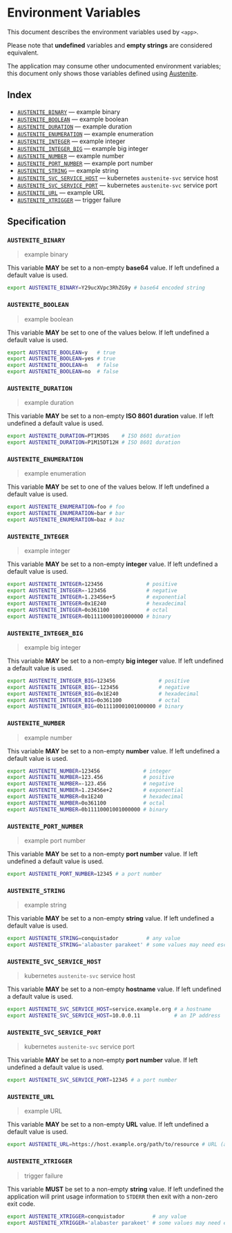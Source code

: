 # Environment Variables

This document describes the environment variables used by `<app>`.

Please note that **undefined** variables and **empty strings** are considered
equivalent.

The application may consume other undocumented environment variables; this
document only shows those variables defined using [Austenite].

[austenite]: https://github.com/ezzatron/austenite

## Index

- [`AUSTENITE_BINARY`](#AUSTENITE_BINARY) — example binary
- [`AUSTENITE_BOOLEAN`](#AUSTENITE_BOOLEAN) — example boolean
- [`AUSTENITE_DURATION`](#AUSTENITE_DURATION) — example duration
- [`AUSTENITE_ENUMERATION`](#AUSTENITE_ENUMERATION) — example enumeration
- [`AUSTENITE_INTEGER`](#AUSTENITE_INTEGER) — example integer
- [`AUSTENITE_INTEGER_BIG`](#AUSTENITE_INTEGER_BIG) — example big integer
- [`AUSTENITE_NUMBER`](#AUSTENITE_NUMBER) — example number
- [`AUSTENITE_PORT_NUMBER`](#AUSTENITE_PORT_NUMBER) — example port number
- [`AUSTENITE_STRING`](#AUSTENITE_STRING) — example string
- [`AUSTENITE_SVC_SERVICE_HOST`](#AUSTENITE_SVC_SERVICE_HOST) — kubernetes `austenite-svc` service host
- [`AUSTENITE_SVC_SERVICE_PORT`](#AUSTENITE_SVC_SERVICE_PORT) — kubernetes `austenite-svc` service port
- [`AUSTENITE_URL`](#AUSTENITE_URL) — example URL
- [`AUSTENITE_XTRIGGER`](#AUSTENITE_XTRIGGER) — trigger failure

## Specification

### `AUSTENITE_BINARY`

> example binary

This variable **MAY** be set to a non-empty **base64** value.
If left undefined a default value is used.

```sh
export AUSTENITE_BINARY=Y29ucXVpc3RhZG9y # base64 encoded string
```

### `AUSTENITE_BOOLEAN`

> example boolean

This variable **MAY** be set to one of the values below.
If left undefined a default value is used.

```sh
export AUSTENITE_BOOLEAN=y   # true
export AUSTENITE_BOOLEAN=yes # true
export AUSTENITE_BOOLEAN=n   # false
export AUSTENITE_BOOLEAN=no  # false
```

### `AUSTENITE_DURATION`

> example duration

This variable **MAY** be set to a non-empty **ISO 8601 duration** value.
If left undefined a default value is used.

```sh
export AUSTENITE_DURATION=PT1M30S    # ISO 8601 duration
export AUSTENITE_DURATION=P1M15DT12H # ISO 8601 duration
```

### `AUSTENITE_ENUMERATION`

> example enumeration

This variable **MAY** be set to one of the values below.
If left undefined a default value is used.

```sh
export AUSTENITE_ENUMERATION=foo # foo
export AUSTENITE_ENUMERATION=bar # bar
export AUSTENITE_ENUMERATION=baz # baz
```

### `AUSTENITE_INTEGER`

> example integer

This variable **MAY** be set to a non-empty **integer** value.
If left undefined a default value is used.

```sh
export AUSTENITE_INTEGER=123456              # positive
export AUSTENITE_INTEGER=-123456             # negative
export AUSTENITE_INTEGER=1.23456e+5          # exponential
export AUSTENITE_INTEGER=0x1E240             # hexadecimal
export AUSTENITE_INTEGER=0o361100            # octal
export AUSTENITE_INTEGER=0b11110001001000000 # binary
```

### `AUSTENITE_INTEGER_BIG`

> example big integer

This variable **MAY** be set to a non-empty **big integer** value.
If left undefined a default value is used.

```sh
export AUSTENITE_INTEGER_BIG=123456              # positive
export AUSTENITE_INTEGER_BIG=-123456             # negative
export AUSTENITE_INTEGER_BIG=0x1E240             # hexadecimal
export AUSTENITE_INTEGER_BIG=0o361100            # octal
export AUSTENITE_INTEGER_BIG=0b11110001001000000 # binary
```

### `AUSTENITE_NUMBER`

> example number

This variable **MAY** be set to a non-empty **number** value.
If left undefined a default value is used.

```sh
export AUSTENITE_NUMBER=123456              # integer
export AUSTENITE_NUMBER=123.456             # positive
export AUSTENITE_NUMBER=-123.456            # negative
export AUSTENITE_NUMBER=1.23456e+2          # exponential
export AUSTENITE_NUMBER=0x1E240             # hexadecimal
export AUSTENITE_NUMBER=0o361100            # octal
export AUSTENITE_NUMBER=0b11110001001000000 # binary
```

### `AUSTENITE_PORT_NUMBER`

> example port number

This variable **MAY** be set to a non-empty **port number** value.
If left undefined a default value is used.

```sh
export AUSTENITE_PORT_NUMBER=12345 # a port number
```

### `AUSTENITE_STRING`

> example string

This variable **MAY** be set to a non-empty **string** value.
If left undefined a default value is used.

```sh
export AUSTENITE_STRING=conquistador         # any value
export AUSTENITE_STRING='alabaster parakeet' # some values may need escaping
```

### `AUSTENITE_SVC_SERVICE_HOST`

> kubernetes `austenite-svc` service host

This variable **MAY** be set to a non-empty **hostname** value.
If left undefined a default value is used.

```sh
export AUSTENITE_SVC_SERVICE_HOST=service.example.org # a hostname
export AUSTENITE_SVC_SERVICE_HOST=10.0.0.11           # an IP address
```

### `AUSTENITE_SVC_SERVICE_PORT`

> kubernetes `austenite-svc` service port

This variable **MAY** be set to a non-empty **port number** value.
If left undefined a default value is used.

```sh
export AUSTENITE_SVC_SERVICE_PORT=12345 # a port number
```

### `AUSTENITE_URL`

> example URL

This variable **MAY** be set to a non-empty **URL** value.
If left undefined a default value is used.

```sh
export AUSTENITE_URL=https://host.example.org/path/to/resource # URL (absolute)
```

### `AUSTENITE_XTRIGGER`

> trigger failure

This variable **MUST** be set to a non-empty **string** value.
If left undefined the application will print usage information to `STDERR` then
exit with a non-zero exit code.

```sh
export AUSTENITE_XTRIGGER=conquistador         # any value
export AUSTENITE_XTRIGGER='alabaster parakeet' # some values may need escaping
```
